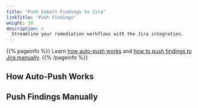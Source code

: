 ```yaml
---
title: "Push Cobalt Findings to Jira"
linkTitle: "Push Findings"
weight: 30
description: >
  Streamline your remediation workflows with the Jira integration.
---
```


{{% pageinfo %}}
Learn [how auto-push works](#how-auto-push-works) and [how to push findings to Jira manually](#push-findings-manually).
{{% /pageinfo %}}

## How Auto-Push Works



## Push Findings Manually


